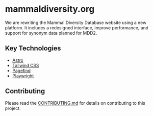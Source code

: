 # mammaldiversity.org

We are rewriting the Mammal Diversity Database website using a new platform. It includes a redesigned interface, improve performance, and support for synonym data planned for MDD2.

## Key Technologies

- [Astro](https://astro.build/)
- [Tailwind CSS](https://tailwindcss.com/)
- [Pagefind](https://pagefind.app/)
- [Playwright](https://playwright.dev/)

## Contributing

Please read the [CONTRIBUTING.md](CONTRIBUTING.md) for details on contributing to this project.
